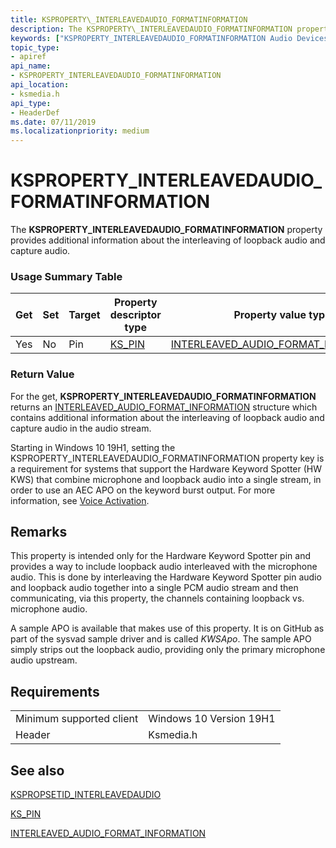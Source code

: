 ```yaml
---
title: KSPROPERTY\_INTERLEAVEDAUDIO_FORMATINFORMATION 
description: The KSPROPERTY\_INTERLEAVEDAUDIO_FORMATINFORMATION property provides  additional information about the interleaving of loopback audio and capture audio.
keywords: ["KSPROPERTY_INTERLEAVEDAUDIO_FORMATINFORMATION Audio Devices"]
topic_type:
- apiref
api_name:
- KSPROPERTY_INTERLEAVEDAUDIO_FORMATINFORMATION 
api_location:
- ksmedia.h
api_type:
- HeaderDef
ms.date: 07/11/2019
ms.localizationpriority: medium
---
```


# KSPROPERTY\_INTERLEAVEDAUDIO_FORMATINFORMATION 

The **KSPROPERTY\_INTERLEAVEDAUDIO_FORMATINFORMATION** property provides additional information about the interleaving of loopback audio and capture audio.

### <span id="Usage_Summary_Table"></span><span id="usage_summary_table"></span><span id="USAGE_SUMMARY_TABLE"></span>Usage Summary Table

 |Get|Set|Target|Property descriptor type|Property value type|
|--- |--- |--- |--- |--- |
|Yes|No|Pin|[KS_PIN](https://docs.microsoft.com/windows-hardware/drivers/ddi/content/ks/ns-ks-ksp_pin)|[INTERLEAVED_AUDIO_FORMAT_INFORMATION](https://docs.microsoft.com/windows-hardware/drivers/ddi/content/ksmedia/ns-ksmedia-_interleaved_audio_format_information)|

### <span id="Return_Value"></span><span id="return_value"></span><span id="RETURN_VALUE"></span>Return Value

 For the get, **KSPROPERTY\_INTERLEAVEDAUDIO_FORMATINFORMATION** returns an [INTERLEAVED_AUDIO_FORMAT_INFORMATION](https://docs.microsoft.com/windows-hardware/drivers/ddi/content/ksmedia/ns-ksmedia-_interleaved_audio_format_information) structure which contains additional information about the interleaving of loopback audio and capture audio in the audio stream. 

Starting in Windows 10 19H1, setting the KSPROPERTY\_INTERLEAVEDAUDIO_FORMATINFORMATION property key is a requirement for systems that support the Hardware Keyword Spotter (HW KWS) that combine microphone and loopback audio into a single stream, in order to use an AEC APO on the keyword burst output. For more information, see [Voice Activation](voice-activation.md).


Remarks
-------

This property is intended only for the Hardware Keyword Spotter pin and provides a way to include loopback audio interleaved with the microphone audio. This is done by interleaving the Hardware Keyword Spotter pin audio and loopback audio together into a single PCM audio stream and then communicating, via this property, the channels containing loopback vs. microphone audio.

A sample APO is available that makes use of this property. It is on GitHub as part of the sysvad sample driver and is called *KWSApo*. The sample APO simply strips out the loopback audio, providing only the primary microphone audio upstream.


Requirements
------------

|||
|--- |--- |
|Minimum supported client|Windows 10 Version 19H1|
|Header|Ksmedia.h|

## <span id="see_also"></span>See also

[KSPROPSETID\_INTERLEAVEDAUDIO](kspropsetid-interleavedaudio.md)

[KS_PIN](https://docs.microsoft.com/windows-hardware/drivers/ddi/content/ks/ns-ks-ksp_pin)

[INTERLEAVED_AUDIO_FORMAT_INFORMATION](https://docs.microsoft.com/windows-hardware/drivers/ddi/content/ksmedia/ns-ksmedia-_interleaved_audio_format_information) 
